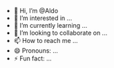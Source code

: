 - 👋 Hi, I’m @Aldo
- 👀 I’m interested in ...
- 🌱 I’m currently learning ...
- 💞️ I’m looking to collaborate on ...
- 📫 How to reach me ...
- 😄 Pronouns: ...
- ⚡ Fun fact: ...

<!---
ScorpionClic/ScorpionClic is a ✨ special ✨ repository because its `README.md` (this file) appears on your GitHub profile.
You can click the Preview link to take a look at your changes.
--->
